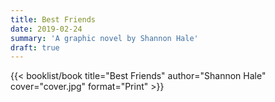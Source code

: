 ```yaml
---
title: Best Friends
date: 2019-02-24
summary: 'A graphic novel by Shannon Hale'
draft: true
---
```


{{< booklist/book
title="Best Friends"
author="Shannon Hale"
cover="cover.jpg"
format="Print" >}}
